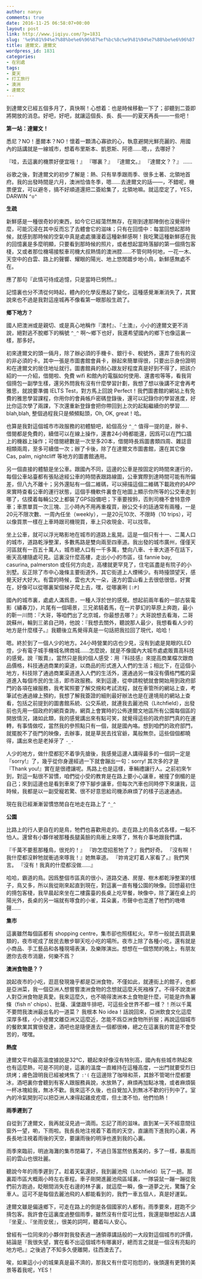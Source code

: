 ```yaml
---
author: nanyu
comments: true
date: 2016-11-25 06:58:07+00:00
layout: post
link: http://www.jiqiyu.com/?p=1831
slug: '%e9%81%94%e7%88%be%e6%96%87%ef%bc%8c%e9%81%94%e7%88%be%e6%96%87'
title: 達爾文，達爾文
wordpress_id: 1831
categories:
- 在別處
tags:
- 夏天
- 打工旅行
- 澳洲
- 達爾文
---
```


到達爾文已經五個多月了，真快啊！心想着：也是時候移動一下了；卻聽到二簽即將開放的消息。好吧，好吧，就讓這個長、長、長——的夏天再長——一些吧！

**第一站：達爾文！**

悉尼？NO！墨爾本？NO！懷着一顆清心寡欲的心，執意避開光鮮亮麗的、用國內的話講就是一線城市，想着布里斯本、凱恩斯、阿德……嗯，，去哪好？

『哇，去這裏的機票好便宜哦！』
『哪裏？』
『達爾文。』
『達爾文？？』
……

谷歌之後，對達爾文的初步了解是：熱、只有旱季跟雨季、很多土著、北領地首府。我的出發時間是六月，澳洲恰值冬季，嗯……去達爾文的話——，不錯呢，機票便宜，可以避冬，搞不好順道還把二簽給集了，北領地嘛。就這麼定了，YES，DARWIN `^o^`

**生疏**

新鮮感是一種很奇妙的東西，如今它已經蕩然無存，在剛到達那陣倒也沒覺得什麼，可能沉浸在其中反而忘了去體會它的滋味；只有在回憶中：每當回想起那時候，就感到那時候的空氣中真是處處瀰漫着這種新鮮感啊！我吃驚這種新鮮感在我的回憶裏是多麼明顯，只要看到那時候的照片，或者想起當時落腳的第一個揹包客棧，又或者那位機場接駁車司機大叔熱情的澳洲腔……不管何時何地，一花一木、天空中的白雲、路上的聲響、耀眼的陽光、地上悠閒踱步地小鳥，新鮮感無處不在。

應了那句『此情可待成追憶，只是當時已惘然。』

記憶裏也分不清從何時起，體內的化學反應起了變化，這種感覺漸漸消失了，其實說來也不過是我對這座城再不像看第一眼那般生疏了。

**鄉下地方？**

國人把澳洲或是親切、或是真心地稱作『澳村』、『土澳』，小小的達爾文更不消說，絕對逃不脫鄉下的稱號 `^_^` 啊～鄉下也好，我還希望國內的鄉下也像這裏一樣，那多好。

初來達爾文的頭一倆月，除了辦必須的手機卡、銀行卡、稅號外，還弄了些有的沒的非必須的卡。其中一張是市圖書館會員卡，辦起來簡單得很，只要出示身份證明和在達爾文的居住地址就行。圖書館員的耐心跟友好程度真是好到不得了，把該介紹的一一介紹，借閱啦、免費 wifi 和館內的電腦如何使用、還書啦等等，看我背個揹包一副學生樣，還另外問我有沒有什麼學習計劃，我想了想以後講不定會再考雅思，就說要準備 IELTS Test，對方馬上回說 Perfect！我們圖書館的網站上有免費的雅思學習課程，你用你的會員帳戶密碼登錄後，還可以記錄你的學習進度，好比你這次學了兩課，下次還重新登錄會把你帶回到上次的起點繼續你的學習……blah,blah, 整個過程我只是頻頻點頭，Oh, OK, great！哈。

也算是我對這個城市市政服務的初體驗吧，給個高分 `^_^` 值得一提的是，辦卡、借閱都是免費的，續借可以在線上操作，還書24小時都能還，因爲可以在門口牆上的機器上操作；可借閱總數是一次至多20本，借閱時長爲圖書類四周、雜誌音相類兩周，至多可續借一次；辦了卡後，除了在達爾文市圖書館，還在其它像 Cas, palm, nightcliff 等地方的圖書館通用。

另一個直接的體驗是坐公車。跟國內不同，這邊的公車是按固定的時間來運行的，每個公車站臺都有張貼途經公車的時間表跟路線圖，公車實際到達時間可能有所偏差，但八九不離十；另外還貼有一個二維碼，可以掃描這個二維碼下載政府的APP來實時查看公車的運行狀態，這個手機軟件裏會在地圖上顯示你所等的公交車走到哪了，估摸着每輛公交上都裝了GPS設備吧；下車要按鈴，否則司機不會特意停車；車票單買一次三塊、三小時內不用再重複買，辦公交卡的話通常有兩種，一是20元不限次數、一周內任坐（weekly），一是20元10次、不限時（10 trips），可以像買票一樣在上車時跟司機現買，車上只收現金、可以找零。

坐上公車，就可以浮光略影地在城市的道路上亂晃。這是一個只有十一、二萬人口的城市，道路乾淨整潔，多數馬路是雙向兩至四車道。我出發的城市廣州，僅僅天河區就有一百五十萬人，城市總人口有一千多萬，雙向八車、十車大道不在話下，衝天高樓隨處可見。這裏沒什麼高樓，走出小小的市區，往 fannie bay, casurina, palmerston 或任何方向走，高樓就更罕見了，住宅區盡是有院子的小別墅。反正除了市中心幾條主要街道外，其它街道上人煙稀少。有時擡頭望天，感覺天好大好大。有雲的時候，雲也大大一朵，遠方的雲山看上去很低很低，好實在，好像可以從哪裏架個梯子爬上去，嘿，從哪裏咧 `[:P]`

國內的城市裏，處處人滿爲患，一種人浮於世的感覺。想起前兩年看的一部古裝電影《繡春刀》，片尾有一個場景，三兄弟騎着馬，在一片夢幻的草原上奔跑，最小的靳一川問：『大哥，等咱們出了北京城，你最想去哪？』大哥說想去看海，二哥說蘇州，輪到三弟自己時，他說：『我想去關外，聽說那人最少，我想看看人少的地方是什麼樣子。』我聽後立馬覺得真是一句話把我拉回了現代，哈哈！

嗯。終於到了一個人少的地方。24小時營業的店也少見，沒有到處是晃眼的LED燈，少有電子城手機城名牌商城……怎麼說，就是不像國內大城市處處販賣高科技的感覺。說『販賣』，當然只是我的個人感受：用『科技感』來提高商業檔次跟商品價格，科技通過商業的渠道，以商品的形式進入人們的生活；相比下，在這個小地方，科技除了通過商業渠道進入人們的生活外，還通過另一條沒有價格門檻的渠道進入每個市民的生活，即市政服務。來到這邊，從申請稅號就會開始用到政府部門的各項在線服務，我考駕照要了解交規和考試流程，就在車管所的網站上查，考筆試也通過線上預約，我想了解我簽證的細則最好辦法也是在邊境局的網站上查看，包括之前提到的圖書館系統、公交系統，就連我去麗池飛（Litchfield），出發前也先用一個政府的網頁查詢，網頁上會實時的公佈達爾文地區所有公園每個區的開放情況，諸如此類，我的感覺講出來有點可笑，就覺得這些的政府部門真的在運轉，有事情做哎，當然我的參照點只有一個，就是國內咯。想到咱們的政府部門，就擺脫不了衙門的映像，去辦事，就是草民去找官爺，萬般無奈。這些個個都曉得，講出來也是老掉牙了 `-_-`

人少的地方，做什麼都犯不着爭先搶後，我感覺這邊人講得最多的一個詞一定是『sorry!』了，幾乎從你身邊經過一下就會蹦出一句：sorry! 其次多的才是『Thank you!』實在是很禮讓呢。馬路上也是這樣，車輛禮讓行人。之前初來乍到，對這一點很不習慣，咱們從小受的教育是在路上要小心讓車，被撞了倒楣的是自己；來到這邊也是看到車來了停下腳步讓車，但每次汽車也同時停下來讓我，這時候，我都是以一副受寵若驚、很不好意思給司機添麻煩了的樣子迅速通過。

現在我已經漸漸習慣悠閒自在地走在路上了 `^_^`

**公園**

比路上的行人更自在的是鳥，牠們也喜歡用走的。走在路上的鳥各式各樣，一點不怕人。還曾有小夥伴被那種長腿黃臉的鳥衝上來啄了，煞有介事地跟我們講，

『千萬不要惹那種鳥，很兇的！』
『妳怎麼招惹牠了？』我們好奇。
『沒有啊！我什麼都沒幹牠就衝過來啄我！』她無辜道。
『妳肯定盯着人家看了，』我們笑言。
『沒有！我真的什麼都沒做……』

哈哈，霸道的鳥。因爲整個市區真的很小，道路交通、房屋、樹木都乾淨整潔的樣子，鳥又多，所以我從剛來起直到現在，對這裏一直有種公園的映像。回想最初住的揹包客棧，我早晨起來坐在二樓露臺的長桌上吃早餐，映像中，除了灑在桌上的陽光外，長桌的另一端就有啄食的小雀，耳朵裏，市聲中也混進了牠們的嘰喳聲……

**集市**

這裏雖然每個區都有 shopping centre，集市卻也照樣紅火。早市一般就去買蔬果類的，夜市呢成了居民去散步聊天吃小吃的場所。夜市上除了各種小吃，還有就是小商品、手工藝品和各種現場表演，及樂隊演出。想想在一個悠閒的晚上，有朋友邀你去夜市消磨，何樂不爲？

**澳洲食物是？？**

說起夜市的小吃，逛逛發現幾乎都是亞洲食物，不僅如此，就連街上的館子，也都是亞洲菜，我一個亞洲人想嘗嘗澳洲食物的念想就這麼夭死襁褓了。不得不說澳洲人對亞洲食物是真愛。我來這麼久，也不曉得澳洲本土食物是什麼，可能是炸魚薯條（fish n' chips）、批薩、漢堡跟牛排吧，可這些全世界不都一樣？！所以千萬不要問我澳洲最出名的一道菜？ 我根本 No idea！話說回來，亞洲飲食文化這麼深厚多樣，小小達爾文離亞洲又這麼近，怎能不爲亞洲食物所折服；再說這個城市的餐飲業其實很發達，酒吧也是隨便進去一個都很棒，總之在這裏我的胃是不會受苦的，嘿嘿。

**熱度**

達爾文平均最高溫度據說是32℃，聽起來好像沒有特別高，國內有些城市熱起來也有這麼熱，可是不同的是，這裏的溫度一直維持在這種高度，一出門就要受烈日烘烤；膚色證明我已經被烤焦了 `:'(` 在這邊除了咖啡和茶，其餘不管喝什麼都要冰，酒吧裏你會聽到有客人跟服務員說，水放熱了，麻煩再加點冰塊，或者麻煩裝一杯冰塊給我，無冰不歡。我來這不久後，也自覺加入到無冰不歡的行列中了。室內的冷氣開到可以把亞洲人凍得起雞皮疙瘩，但土澳不怕，他們怕熱！

**雨季遲到了**

自從到了達爾文，我再就沒見過一滴雨。忘記了雨的滋味。直到某一天不經意間往窗外一望，喲，下雨啦。我長長地注視着下着雨的天空，直讓雨下進我的心裏，再長長地注視着雨後的天空，要讓雨後的明淨也進到我的心裏。

雨季來臨前，明迪海灘的集市閉幕了，不過日落當然依舊美的，多了一樣，暴風雨前的雲山也很壯麗。

聽說今年的雨季遲到了。趁着天氣還好，我到麗池飛（Litchfield）玩了一趟。那裏距市區大概兩小時左右車程。車子剛開進麗池飛區域裏，一隊袋鼠一蹦一蹦從我們前方跑過，眨眼間消失在右邊的林子裏，就這麼一瞬，像一道夢之光，驚豔了全車人。這可不是每個去麗池飛的人都能看到的，我們一車五個人，真是好運氣。

達爾文雖是偏遠鄉下，可走在路上的倒是各個國家的人都有。雨季要來，趕跑不少揹包客。我許會在這裏度過整個雨季，雖然沒有什麼可比性，我還是聯想起古人講『坐夏』、『坐雨安居』，很美的詞呵，聽着叫人安心。

曾經有一位同來的小夥伴對我發表過一通領導講話般的一大段對這個城市的評價，結論是『我很失望，實在看不出這個城市有哪裏好，總而言之就是一個沒有亮點的地方吧。』之後過了不知多久便離開，往西澳去了。

唉，如果這小小的城果真是最不濟的，那我又有什麼可抱怨的，後頭還有更贊的美景等着我呢，YES！
